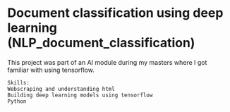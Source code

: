 # Document classification using deep learning (NLP_document_classification)

This project was part of an AI module during my masters where I got familiar with using tensorflow.

    Skills:
    Webscraping and understanding html
    Building deep learning models using tensorflow
    Python 
